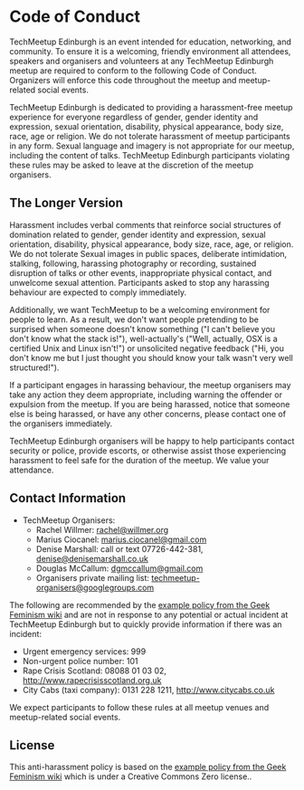 # Code of Conduct
TechMeetup Edinburgh is an event intended for education, networking, and community. To ensure it is a welcoming, friendly environment all attendees, speakers and organisers and volunteers at any TechMeetup Edinburgh meetup are required to conform to the following Code of Conduct. Organizers will enforce this code throughout the meetup and meetup-related social events.

TechMeetup Edinburgh is dedicated to providing a harassment-free meetup experience for everyone regardless of gender, gender identity and expression, sexual orientation, disability, physical appearance, body size, race, age or religion. We do not tolerate harassment of meetup participants in any form. Sexual language and imagery is not appropriate for our meetup, including the content of talks. TechMeetup Edinburgh participants violating these rules may be asked to leave at the discretion of the meetup organisers.

## The Longer Version
Harassment includes verbal comments that reinforce social structures of domination related to gender, gender identity and expression, sexual orientation, disability, physical appearance, body size, race, age, or religion. We do not tolerate Sexual images in public spaces, deliberate intimidation, stalking, following, harassing photography or recording, sustained disruption of talks or other events, inappropriate physical contact, and unwelcome sexual attention. Participants asked to stop any harassing behaviour are expected to comply immediately.

Additionally, we want TechMeetup to be a welcoming environment for people to learn. As a result, we don't want people pretending to be surprised when someone doesn't know something ("I can't believe you don't know what the stack is!"), well-actually's ("Well, actually, OSX is a certified Unix and Linux isn't!") or unsolicited negative feedback ("Hi, you don't know me but I just thought you should know your talk wasn't very well structured!").

If a participant engages in harassing behaviour, the meetup organisers may take any action they deem appropriate, including warning the offender or expulsion from the meetup. If you are being harassed, notice that someone else is being harassed, or have any other concerns, please contact one of the organisers immediately.

TechMeetup Edinburgh organisers will be happy to help participants contact security or police, provide escorts, or otherwise assist those experiencing harassment to feel safe for the duration of the meetup. We value your attendance.

## Contact Information
- TechMeetup Organisers:
	- Rachel Willmer: rachel@willmer.org
	- Marius Ciocanel: marius.ciocanel@gmail.com
	- Denise Marshall: call or text 07726-442-381, denise@denisemarshall.co.uk
	- Douglas McCallum: dgmccallum@gmail.com
	- Organisers private mailing list: techmeetup-organisers@googlegroups.com

The following are recommended by the [example policy from the Geek Feminism wiki](http://geekfeminism.wikia.com/wiki/Conference_anti-harassment/Policy) and are not in response to any potential or actual incident at TechMeetup Edinburgh but to quickly provide information if there was an incident:

- Urgent emergency services: 999
- Non-urgent police number: 101
- Rape Crisis Scotland: 08088 01 03 02, http://www.rapecrisisscotland.org.uk
- City Cabs (taxi company): 0131 228 1211, http://www.citycabs.co.uk

We expect participants to follow these rules at all meetup venues and meetup-related social events.

## License
This anti-harassment policy is based on the [example policy from the Geek Feminism wiki](http://geekfeminism.wikia.com/wiki/Conference_anti-harassment/Policy) which is under a Creative Commons Zero license..
